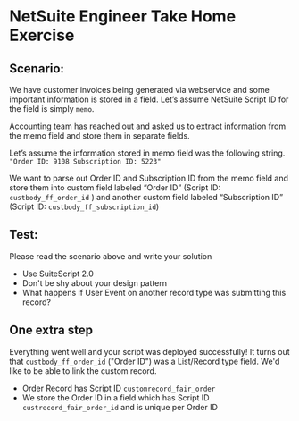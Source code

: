 # NetSuite Engineer Take Home Exercise

## Scenario:
 
We have customer invoices being generated via webservice and some important information is stored in a field.
Let’s assume NetSuite Script ID for the field is simply `memo`.
 
Accounting team has reached out and asked us to extract information from the memo field and store them in separate fields.
 
Let’s assume the information stored in memo field was the following string.
`"Order ID: 9108 Subscription ID: 5223"`
 
We want to parse out Order ID and Subscription ID from the memo field and store them into custom field labeled “Order ID” (Script ID: `custbody_ff_order_id` ) and another custom field labeled “Subscription ID” (Script ID: `custbody_ff_subscription_id`)
 
## Test:
Please read the scenario above and write your solution 
  - Use SuiteScript 2.0 
  - Don't be shy about your design pattern
  - What happens if User Event on another record type was submitting this record?

## One extra step
Everything went well and your script was deployed successfully!
It turns out that `custbody_ff_order_id` ("Order ID") was a List/Record type field.
We'd like to be able to link the custom record.
  - Order Record has Script ID `customrecord_fair_order`
  - We store the Order ID in a field which has Script ID `custrecord_fair_order_id` and is unique per Order ID

